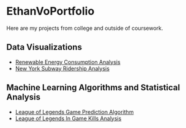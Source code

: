 # EthanVoPortfolio
Here are my projects from college and outside of coursework.

## Data Visualizations
* [Renewable Energy Consumption Analysis](https://etvoucsd.github.io/RenewableEnergyData/)
* [New York Subway Ridership Analysis](https://docs.google.com/document/d/18UMJkuv8YmAhcdcIO0NX3_Q94d4zSPBmvuL4zOwM5lg/edit)

## Machine Learning Algorithms and Statistical Analysis
* [League of Legends Game Prediction Algorithm](https://ahmostafa147.github.io/League-of-Legend-Winning-Prediction/)
* [League of Legends In Game Kills Analysis](https://ahmostafa147.github.io/dsc80-project/)

